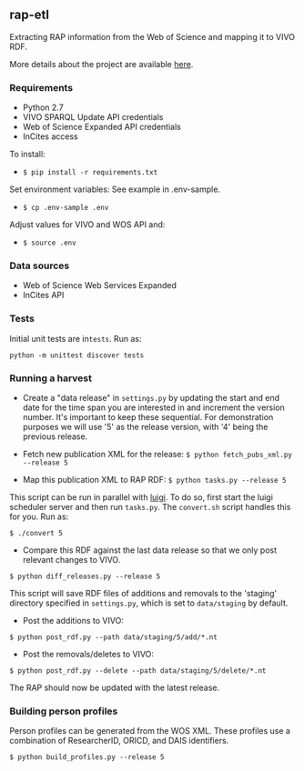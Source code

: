 ## rap-etl

Extracting RAP information from the Web of Science and mapping it to VIVO RDF.

More details about the project are available [here](https://widgets.figshare.com/articles/5266435/embed?show_title=1).

### Requirements

* Python 2.7
* VIVO SPARQL Update API credentials
* Web of Science Expanded API credentials
* InCites access

To install:
* `$ pip install -r requirements.txt`

Set environment variables:
See example in .env-sample.
* `$ cp .env-sample .env`

Adjust values for VIVO and WOS API and:
* `$ source .env`


### Data sources

* Web of Science Web Services Expanded
* InCites API

### Tests
Initial unit tests are in`tests`. Run as:
```
python -m unittest discover tests
```


### Running a harvest

* Create a "data release" in `settings.py` by updating the start and end date for the time span you are interested in and increment the version number. It's important to keep these sequential. For demonstration purposes we will use '5' as the release version, with '4' being the previous release.

* Fetch new publication XML for the release:
`$ python fetch_pubs_xml.py --release 5`

* Map this publication XML to RAP RDF:
`$ python tasks.py --release 5`

This script can be run in parallel with [luigi](https://github.com/spotify/luigi). To do so, first start the luigi scheduler server and then run `tasks.py`. The `convert.sh` script handles this for you. Run as:

`$ ./convert 5`

* Compare this RDF against the last data release so that we only post relevant changes to VIVO.

`$ python diff_releases.py --release 5`

This script will save RDF files of additions and removals to the 'staging' directory specified in `settings.py`, which is set to `data/staging` by default.

* Post the additions to VIVO:

`$ python post_rdf.py --path data/staging/5/add/*.nt`

* Post the removals/deletes to VIVO:

`$ python post_rdf.py --delete --path data/staging/5/delete/*.nt`

The RAP should now be updated with the latest release.

### Building person profiles
Person profiles can be generated from the WOS XML. These profiles use a combination of ResearcherID, ORICD, and DAIS identifiers.

`$ python build_profiles.py --release 5`
